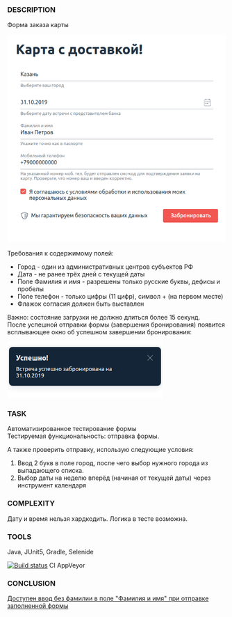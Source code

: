 ### DESCRIPTION

Форма заказа карты

![img.png](src/test/resources/img.png)

Требования к содержимому полей:
* Город - один из административных центров субъектов РФ
* Дата - не ранее трёх дней с текущей даты
* Поле Фамилия и имя - разрешены только русские буквы, дефисы и пробелы
* Поле телефон - только цифры (11 цифр), символ + (на первом месте)
* Флажок согласия должен быть выставлен  

Важно: состояние загрузки не должно длиться более 15 секунд.  
После успешной отправки формы (завершения бронирования) появится всплывающее окно об успешном завершении бронирования:

![img_1.png](src/test/resources/img_1.png)

### TASK

Автоматизированное тестирование формы  
Тестируемая функциональность: отправка формы.

А также проверить отправку, использую следующие условия:
1. Ввод 2 букв в поле город, после чего выбор нужного города из выпадающего списка.
1. Выбор даты на неделю вперёд (начиная от текущей даты) через инструмент календаря

### COMPLEXITY

Дату и время нельзя хардкодить.
Логика в тесте возможна.

### TOOLS

Java, JUnit5, Gradle, Selenide

[![Build status](https://ci.appveyor.com/api/projects/status/jjpc87uq6dv0haps?svg=true)](https://ci.appveyor.com/project/Kasparidi/carddelivery) CI AppVeyor

### CONCLUSION

[Доступен ввод без фамилии в поле "Фамилия и имя" при отправке заполненной формы](https://github.com/Kasparidi/CardDelivery/issues/1)